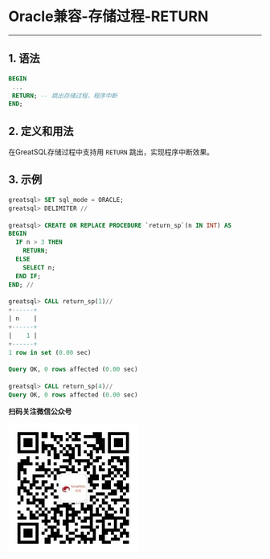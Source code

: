 # Oracle兼容-存储过程-RETURN
---


## 1. 语法

```sql
BEGIN
 ...
 RETURN; -- 跳出存储过程，程序中断
END;
```

## 2. 定义和用法

在GreatSQL存储过程中支持用 `RETURN` 跳出，实现程序中断效果。


## 3. 示例

```sql
greatsql> SET sql_mode = ORACLE;
greatsql> DELIMITER //

greatsql> CREATE OR REPLACE PROCEDURE `return_sp`(n IN INT) AS
BEGIN
  IF n > 3 THEN
    RETURN;
  ELSE
    SELECT n;
  END IF;
END; //

greatsql> CALL return_sp(1)//
+------+
| n    |
+------+
|    1 |
+------+
1 row in set (0.00 sec)

Query OK, 0 rows affected (0.00 sec)

greatsql> CALL return_sp(4)//
Query OK, 0 rows affected (0.00 sec)
```




**扫码关注微信公众号**

![greatsql-wx](../../greatsql-wx.jpg)
